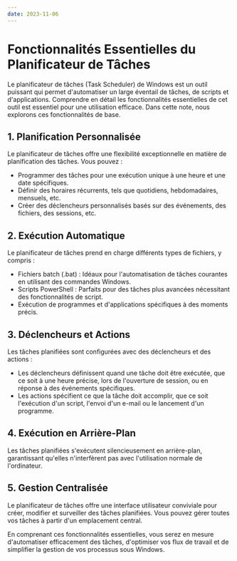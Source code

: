 ```yaml
---
date: 2023-11-06
---
```


# Fonctionnalités Essentielles du Planificateur de Tâches

Le planificateur de tâches (Task Scheduler) de Windows est un outil puissant qui permet d'automatiser un large éventail de tâches, de scripts et d'applications. Comprendre en détail les fonctionnalités essentielles de cet outil est essentiel pour une utilisation efficace. Dans cette note, nous explorons ces fonctionnalités de base.

## 1. Planification Personnalisée

Le planificateur de tâches offre une flexibilité exceptionnelle en matière de planification des tâches. Vous pouvez :

- Programmer des tâches pour une exécution unique à une heure et une date spécifiques.
- Définir des horaires récurrents, tels que quotidiens, hebdomadaires, mensuels, etc.
- Créer des déclencheurs personnalisés basés sur des événements, des fichiers, des sessions, etc.

## 2. Exécution Automatique

Le planificateur de tâches prend en charge différents types de fichiers, y compris :

- Fichiers batch (.bat) : Idéaux pour l'automatisation de tâches courantes en utilisant des commandes Windows.
- Scripts PowerShell : Parfaits pour des tâches plus avancées nécessitant des fonctionnalités de script.
- Exécution de programmes et d'applications spécifiques à des moments précis.

## 3. Déclencheurs et Actions

Les tâches planifiées sont configurées avec des déclencheurs et des actions :

- Les déclencheurs définissent quand une tâche doit être exécutée, que ce soit à une heure précise, lors de l'ouverture de session, ou en réponse à des événements spécifiques.
- Les actions spécifient ce que la tâche doit accomplir, que ce soit l'exécution d'un script, l'envoi d'un e-mail ou le lancement d'un programme.

## 4. Exécution en Arrière-Plan

Les tâches planifiées s'exécutent silencieusement en arrière-plan, garantissant qu'elles n'interfèrent pas avec l'utilisation normale de l'ordinateur.

## 5. Gestion Centralisée

Le planificateur de tâches offre une interface utilisateur conviviale pour créer, modifier et surveiller des tâches planifiées. Vous pouvez gérer toutes vos tâches à partir d'un emplacement central.

En comprenant ces fonctionnalités essentielles, vous serez en mesure d'automatiser efficacement des tâches, d'optimiser vos flux de travail et de simplifier la gestion de vos processus sous Windows.

